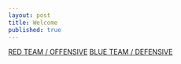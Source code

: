 ```yaml
---
layout: post
title: Welcome
published: true
---
```


[RED TEAM / OFFENSIVE](https://library.panic.com/general/ssh-keys/)
[BLUE TEAM / DEFENSIVE](https://code.visualstudio.com/docs/editor/github)
